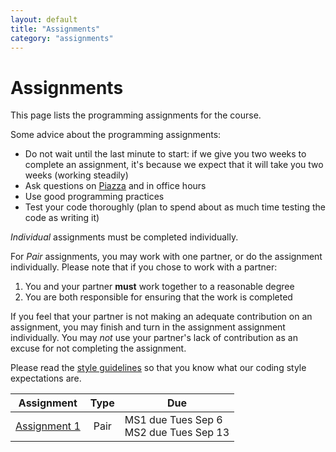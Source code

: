```yaml
---
layout: default
title: "Assignments"
category: "assignments"
---
```


# Assignments

This page lists the programming assignments for the course.

Some advice about the programming assignments:

* Do not wait until the last minute to start: if we give you two weeks to complete an assignment, it's because we expect that it will take you two weeks (working steadily)
* Ask questions on [Piazza](https://piazza.com/jhu/fall2022/601229) and in office hours
* Use good programming practices
* Test your code thoroughly (plan to spend about as much time testing the code as writing it)

*Individual* assignments must be completed individually.

For *Pair* assignments, you may work with one partner, or do the assignment individually.
Please note that if you chose to work with a partner:

1. You and your partner **must** work together to a reasonable degree
2. You are both responsible for ensuring that the work is completed

If you feel that your partner is not making an adequate contribution on an
assignment, you may finish and turn in the assignment assignment individually.
You may *not* use your partner's lack of contribution as an excuse for not
completing the assignment.

Please read the [style guidelines](assign/style.html) so that you know what our coding style expectations are.

Assignment | Type | Due
---------- | :--: | ---
[Assignment 1](assign/assign01.html) | Pair | MS1 due Tues Sep 6<br>MS2 due Tues Sep 13
